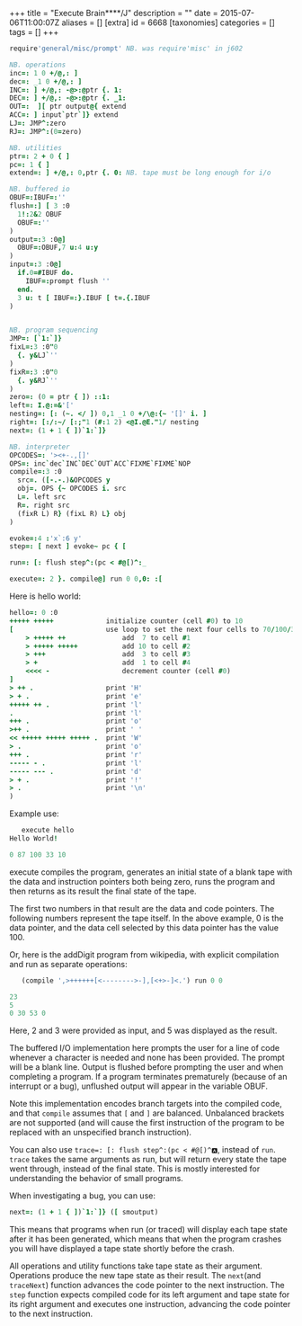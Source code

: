 +++
title = "Execute Brain****/J"
description = ""
date = 2015-07-06T11:00:07Z
aliases = []
[extra]
id = 6668
[taxonomies]
categories = []
tags = []
+++


```J
require'general/misc/prompt' NB. was require'misc' in j602

NB. operations
inc=: 1 0 +/@,: ]
dec=: _1 0 +/@,: ]
INC=: ] +/@,: -@>:@ptr {. 1:
DEC=: ] +/@,: -@>:@ptr {. _1:
OUT=:  ][ ptr output@{ extend
ACC=: ] input`ptr`]} extend
LJ=: JMP^:zero
RJ=: JMP^:(0=zero)

NB. utilities
ptr=: 2 + 0 { ]
pc=: 1 { ]
extend=: ] +/@,: 0,ptr {. 0: NB. tape must be long enough for i/o

NB. buffered io
OBUF=:IBUF=:''
flush=:] [ 3 :0
  1!:2&2 OBUF
  OBUF=:''
)
output=:3 :0@]
  OBUF=:OBUF,7 u:4 u:y
)
input=:3 :0@]
  if.0=#IBUF do.
    IBUF=:prompt flush ''
  end.
  3 u: t [ IBUF=:}.IBUF [ t=.{.IBUF
)   


NB. program sequencing
JMP=: [`1:`]}
fixL=:3 :0"0
  {. y&LJ`''
)
fixR=:3 :0"0
  {. y&RJ`''
)
zero=: (0 = ptr { ]) ::1:
left=: I.@:=&'['
nesting=: [: (~. </ ]) 0,1 _1 0 +/\@:{~ '[]' i. ]
right=: [:/:~/ [:;"1 (#:1 2) <@I.@E."1/ nesting
next=: (1 + 1 { ])`1:`]}

NB. interpreter
OPCODES=: '><+-.,[]'
OPS=: inc`dec`INC`DEC`OUT`ACC`FIXME`FIXME`NOP
compile=:3 :0
  src=. ([-.-.)&OPCODES y
  obj=. OPS {~ OPCODES i. src
  L=. left src
  R=. right src
  (fixR L) R} (fixL R) L} obj
)

evoke=:4 :'x`:6 y'
step=: [ next ] evoke~ pc { [

run=: [: flush step^:(pc < #@[)^:_

execute=: 2 }. compile@] run 0 0,0: :[
```


Here is hello world:


```J
hello=: 0 :0
+++++ +++++             initialize counter (cell #0) to 10
[                       use loop to set the next four cells to 70/100/30/10
    > +++++ ++              add  7 to cell #1
    > +++++ +++++           add 10 to cell #2 
    > +++                   add  3 to cell #3
    > +                     add  1 to cell #4
    <<<< -                  decrement counter (cell #0)
]                   
> ++ .                  print 'H'
> + .                   print 'e'
+++++ ++ .              print 'l'
.                       print 'l'
+++ .                   print 'o'
>++ .                   print ' '
<< +++++ +++++ +++++ .  print 'W'
> .                     print 'o'
+++ .                   print 'r'
----- - .               print 'l'
----- --- .             print 'd'
> + .                   print '!'
> .                     print '\n'
)
```


Example use:

```J
   execute hello
Hello World!

0 87 100 33 10
```


execute compiles the program, generates an initial state of a blank tape with the data and instruction pointers both being zero, runs the program and then returns as its result the final state of the tape.

The first two numbers in that result are the data and code pointers.  The following numbers represent the tape itself.  In the above example, 0 is the data pointer, and the data cell selected by this data pointer has the value 100.

Or, here is the addDigit program from wikipedia, with explicit compilation and run as separate operations:


```J
   (compile ',>++++++[<-------->-],[<+>-]<.') run 0 0 

23
5
0 30 53 0
```


Here, 2 and 3 were provided as input, and 5 was displayed as the result.  

The buffered I/O implementation here prompts the user for a line of code whenever a character is needed and none has been provided.  The prompt will be a blank line.  Output is flushed before prompting the user and when completing a program.  If a program terminates prematurely (because of an interrupt or a bug), unflushed output will appear in the variable OBUF.

Note this implementation encodes branch targets into the compiled code, and that <code>compile</code> assumes that <code>[</code> and <code>]</code> are balanced.  Unbalanced brackets are not supported (and will cause the first instruction of the program to be replaced with an unspecified branch instruction).  

You can also use <code>trace=: [: flush step^:(pc < #@[)^:a:</code>, instead of <code>run</code>.  <code>trace</code> takes the same arguments as run, but will return every state the tape went through, instead of the final state.  This is mostly interested for understanding the behavior of small programs.

When investigating a bug, you can use:


```J
next=: (1 + 1 { ])`1:`]} ([ smoutput)
```


This means that programs when run (or traced) will display each tape state after it has been generated, which means that when the program crashes you will have displayed a tape state shortly before the crash.

All operations and utility functions take tape state as their argument.  Operations produce the new tape state as their result.  The <code>next</code>(and <code>traceNext</code>) function advances the code pointer to the next instruction.  The <code>step</code> function expects compiled code for its left argument and tape state for its right argument and executes one instruction, advancing the code pointer to the next instruction.
